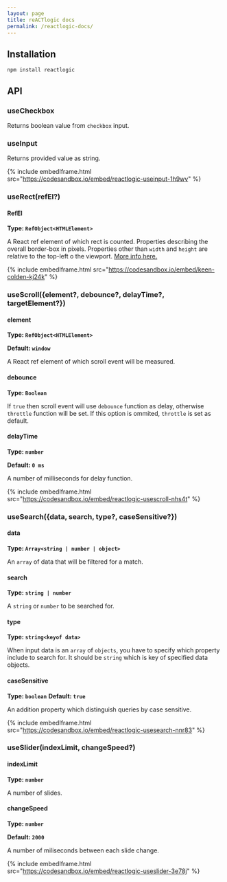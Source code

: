 ```yaml
---
layout: page
title: reACTlogic docs
permalink: /reactlogic-docs/
---
```

## Installation

```
npm install reactlogic
```

## API

### useCheckbox

Returns boolean value from `checkbox` input.

### useInput

Returns provided value as string.

{% include embedIframe.html src="https://codesandbox.io/embed/reactlogic-useinput-1h9wv" %}

### **useRect(refEl?)**

#### RefEl

**Type: `RefObject<HTMLElement>`**

A React ref element of which rect is counted. Properties describing the overall border-box in pixels. Properties other than `width` and `height` are relative to the top-left o the viewport. [More info here.](https://developer.mozilla.org/en-US/docs/Web/API/Element/getBoundingClientRect)

{% include embedIframe.html src="https://codesandbox.io/embed/keen-colden-kj24k" %}

### useScroll({element?, debounce?, delayTime?, targetElement?})

#### element

**Type: `RefObject<HTMLElement>`**

**Default: `window`**

A React ref element of which scroll event will be measured.

#### debounce

**Type: `Boolean`**

If `true` then scroll event will use `debounce` function as delay, otherwise `throttle` function will be set. If this option is ommited, `throttle` is set as default.

#### delayTime

**Type: `number`**

**Default: `0 ms`**

A number of milliseconds for delay function.

{% include embedIframe.html src="https://codesandbox.io/embed/reactlogic-usescroll-nhs4t" %}

### useSearch({data, search, type?, caseSensitive?})

#### data

**Type: `Array<string | number | object>`**

An `array` of data that will be filtered for a match.

#### search

**Type: `string | number`**

A `string` or `number` to be searched for.

#### type

**Type: `string<keyof data>`**

When input data is an `array` of `objects`, you have to specify which property include to search for. It should be `string` which is key of specified data objects.

#### caseSensitive

**Type: `boolean`**
**Default: `true`**

An addition property which distinguish queries by case sensitive.

{% include embedIframe.html src="https://codesandbox.io/embed/reactlogic-usesearch-nnr83" %}

### useSlider(indexLimit, changeSpeed?)

#### indexLimit

**Type: `number`**

A number of slides.

#### changeSpeed

**Type: `number`**

**Default: `2000`**

A number of miliseconds between each slide change.

{% include embedIframe.html src="https://codesandbox.io/embed/reactlogic-useslider-3e78j" %}
